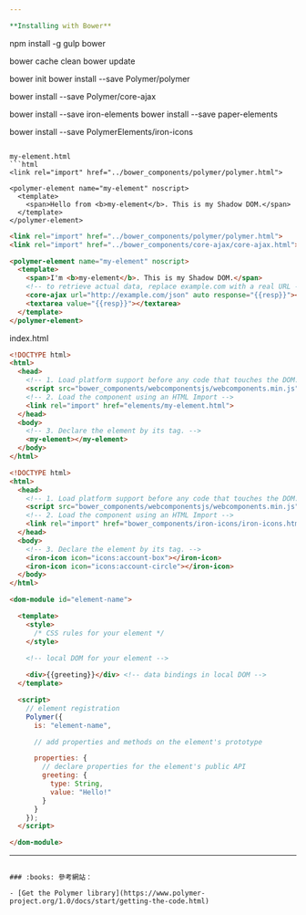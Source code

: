 ```yaml
---

**Installing with Bower**
```
npm install -g gulp bower

bower cache clean
bower update

bower init
bower install --save Polymer/polymer

bower install --save Polymer/core-ajax



bower install --save iron-elements
bower install --save paper-elements


bower install --save PolymerElements/iron-icons
```

my-element.html
```html
<link rel="import" href="../bower_components/polymer/polymer.html">

<polymer-element name="my-element" noscript>
  <template>
    <span>Hello from <b>my-element</b>. This is my Shadow DOM.</span>
  </template>
</polymer-element>
```


```html
<link rel="import" href="../bower_components/polymer/polymer.html">
<link rel="import" href="../bower_components/core-ajax/core-ajax.html">

<polymer-element name="my-element" noscript>
  <template>
    <span>I'm <b>my-element</b>. This is my Shadow DOM.</span>
    <!-- to retrieve actual data, replace example.com with a real URL -->
    <core-ajax url="http://example.com/json" auto response="{{resp}}"></core-ajax>
    <textarea value="{{resp}}"></textarea>
  </template>
</polymer-element>
```


index.html
```html
<!DOCTYPE html>
<html>
  <head>
    <!-- 1. Load platform support before any code that touches the DOM. -->
    <script src="bower_components/webcomponentsjs/webcomponents.min.js"></script>
    <!-- 2. Load the component using an HTML Import -->
    <link rel="import" href="elements/my-element.html">
  </head>
  <body>
    <!-- 3. Declare the element by its tag. -->
    <my-element></my-element>
  </body>
</html>
```

```html
<!DOCTYPE html>
<html>
  <head>
    <!-- 1. Load platform support before any code that touches the DOM. -->
    <script src="bower_components/webcomponentsjs/webcomponents.min.js"></script>
    <!-- 2. Load the component using an HTML Import -->
    <link rel="import" href="bower_components/iron-icons/iron-icons.html">
  </head>
  <body>
    <!-- 3. Declare the element by its tag. -->
    <iron-icon icon="icons:account-box"></iron-icon>
    <iron-icon icon="icons:account-circle"></iron-icon>
  </body>
</html>
```

```html
<dom-module id="element-name">

  <template>
    <style>
      /* CSS rules for your element */
    </style>
  
    <!-- local DOM for your element -->

    <div>{{greeting}}</div> <!-- data bindings in local DOM -->
  </template>

  <script>
    // element registration
    Polymer({
      is: "element-name",

      // add properties and methods on the element's prototype

      properties: {
        // declare properties for the element's public API
        greeting: {
          type: String,
          value: "Hello!"
        }
      }
    });
  </script>

</dom-module>
```

---
```

### :books: 參考網站：

- [Get the Polymer library](https://www.polymer-project.org/1.0/docs/start/getting-the-code.html)
